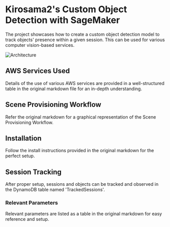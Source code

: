 # Kirosama2's Custom Object Detection with SageMaker

The project showcases how to create a custom object detection model to track objects' presence within a given session. This can be used for various computer vision-based services.

![Architecture](./documentation/CustomObjectDetectionArchitecture.png)

## AWS Services Used
Details of the use of various AWS services are provided in a well-structured table in the original markdown file for an in-depth understanding.

## Scene Provisioning Workflow
Refer the original markdown for a graphical representation of the Scene Provisioning Workflow.

## Installation
Follow the install instructions provided in the original markdown for the perfect setup.

## Session Tracking
After proper setup, sessions and objects can be tracked and observed in the DynamoDB table named 'TrackedSessions'.

### Relevant Parameters
Relevant parameters are listed as a table in the original markdown for easy reference and setup.
